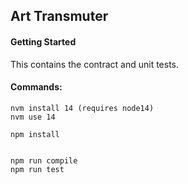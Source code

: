## Art Transmuter


#### Getting Started
 
This contains the contract and unit tests. 

#### Commands: 
    nvm install 14 (requires node14)
    nvm use 14

    npm install 
    

    npm run compile 
    npm run test 
